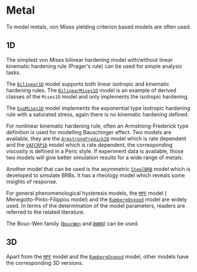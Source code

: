 # Metal

To model metals, von Mises yielding criterion based models are often used.

## 1D

The simplest von Mises bilinear hardening model with/without linear kinematic hardening rule (Prager's rule) can be used
for simple analysis tasks.

The [`Bilinear1D`](../Material1D/vonMises/Bilinear1D.md) model supports both linear isotropic and kinematic hardening
rules. The [`BilinearMises1D`](../Material1D/vonMises/BilinearMises1D.md) model is an example of derived classes of
the `Mises1D` model and only implements the isotropic hardening.

The [`ExpMises1D`](../Material1D/vonMises/ExpMises1D.md) model implements the exponential type isotropic hardening rule
with a saturated stress, again there is no kinematic hardening defined.

For nonlinear kinematic hardening rule, often an Armstrong-Frederick type definition is used for modelling Bauschinger
effect. Two models are available, they are the [`ArmstrongFredick1D`](../Material1D/vonMises/ArmstrongFrederick1D.md)
model which is rate dependent and the [`VAFCRP1D`](../Material1D/vonMises/VAFCRP1D.md) model which is rate dependent,
the corresponding viscosity is defined in a Peric style. If experiment data is available, those two models will give
better simulation results for a wide range of metals.

Another model that can be used is the asymmetric [`SteelBRB`](../Material1D/Hysteresis/SteelBRB.md) model which is
developed to simulate BRBs. It has a rheology model which reveals some insights of response.

For general phenomenological hysteresis models, the [`MPF`](../Material1D/Hysteresis/MPF.md) model (
Menegotto-Pinto-Filippou model) and the [`RambergOsgood`](../Material1D/Hysteresis/RambergOsgood.md) model are widely
used. In terms of the determination of the model parameters, readers are referred to the related literature.

The Bouc-Wen family ([`BoucWen`](../Material1D/Hysteresis/BoucWen.md) and [`BWBN`](../Material1D/Hysteresis/BWBN.md))
can be used.

## 3D

Apart from the [`MPF`](../Material1D/Hysteresis/MPF.md) model and
the [`RambergOsgood`](../Material1D/Hysteresis/RambergOsgood.md) model, other models have the corresponding 3D versions.
